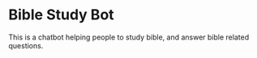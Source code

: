 # Bible Study Bot 

This is a chatbot helping people to study bible, and answer bible related questions. 
